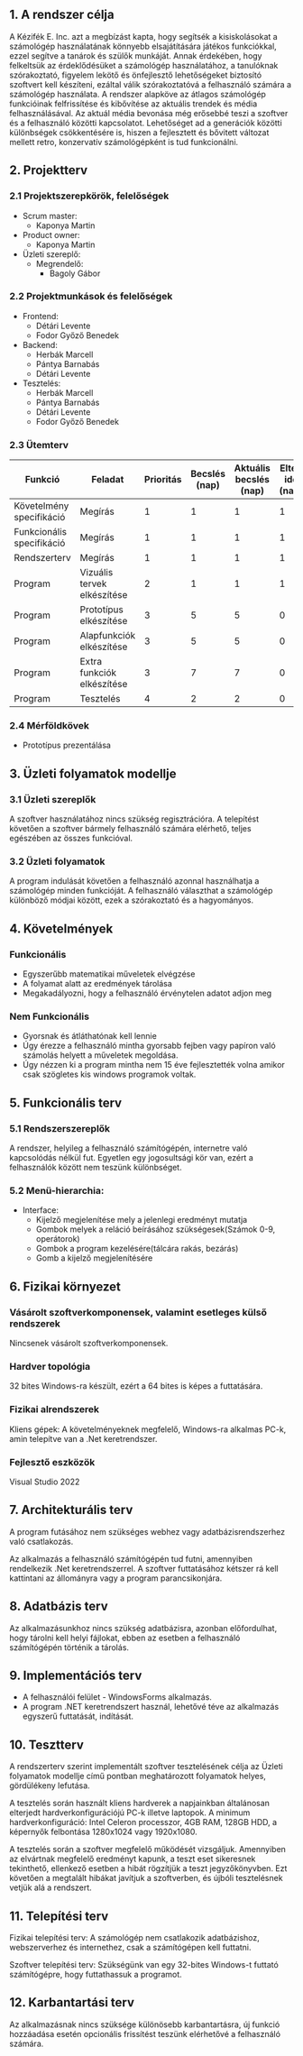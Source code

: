 ## 1. A rendszer célja

A Kézifék E. Inc. azt a megbízást kapta, hogy segítsék a kisiskolásokat a számológép használatának könnyebb elsajátítására játékos funkciókkal, ezzel segítve a tanárok és szülők munkáját. Annak érdekében, hogy felkeltsük az érdeklődésüket a számológép használatához, a tanulóknak szórakoztató, figyelem lekötő és önfejlesztő lehetőségeket biztosító szoftvert kell készíteni, ezáltal válik szórakoztatóvá a felhasználó számára a számológép használata. A rendszer alapköve az átlagos számológép funkcióinak felfrissítése és kibővítése az aktuális trendek és média felhasználásával. Az aktuál média bevonása még erősebbé teszi a szoftver és a felhasználó közötti kapcsolatot. Lehetőséget ad a generációk közötti különbségek csökkentésére is, hiszen a fejlesztett és bővitett változat mellett retro, konzervatív számológépként is tud funkcionálni.

## 2. Projektterv
   
### 2.1 Projektszerepkörök, felelőségek
* Scrum master:
	-   Kaponya Martin 	
* Product owner:
	-   Kaponya Martin 
* Üzleti szereplő:
	-   Megrendelő:
		 -  Bagoly Gábor
   
### 2.2 Projektmunkások és felelőségek
   		
* Frontend:
	-   Détári Levente
	-   Fodor Győző Benedek
* Backend:  
	-   Herbák Marcell
	-   Pántya Barnabás
	-   Détári Levente
* Tesztelés:   
	-   Herbák Marcell
	-   Pántya Barnabás
	-   Détári Levente
	-   Fodor Győző Benedek
  
### 2.3 Ütemterv
|Funkció                  | Feladat                   | Prioritás | Becslés (nap) | Aktuális becslés (nap) | Eltelt idő (nap) | Határidő (nap) |
|-------------------------|---------------------------|-----------|---------------|------------------------|------------------|---------------------|
|Követelmény specifikáció |Megírás                    |         1 |             1 |                      1 |                1 |                   1 |             
|Funkcionális specifikáció|Megírás                    |         1 |             1 |                      1 |                1 |                   1 |
|Rendszerterv             |Megírás                    |         1 |             1 |                      1 |                1 |                   1 |
|Program                  |Vizuális tervek elkészítése|         2 |             1 |                      1 |                1 |                   1 |
|Program                  |Prototípus elkészítése     |         3 |             5 |                      5 |                0 |                   5 |
|Program                  |Alapfunkciók elkészítése   |         3 |             5 |                      5 |                0 |                   5 |
|Program                  |Extra funkciók elkészítése |         3 |             7 |                      7 |                0 |                   7 |
|Program                  |Tesztelés                  |         4 |             2 |                      2 |                0 |                   2 |

   
### 2.4 Mérföldkövek
   *   Prototípus prezentálása
   
## 3. Üzleti folyamatok modellje
   
### 3.1 Üzleti szereplők

A szoftver használatához nincs szükség regisztrációra. A telepítést követően a szoftver bármely felhasználó számára elérhető, teljes egészében az összes
funkcióval.
   
### 3.2 Üzleti folyamatok

A program indulását követően a felhasználó azonnal használhatja a számológép minden funkcióját. A felhasználó választhat a számológép különböző módjai között, ezek a szórakoztató és a hagyományos.
   
## 4. Követelmények

  ### Funkcionális
  
  - Egyszerűbb matematikai műveletek elvégzése
  - A folyamat alatt az eredmények tárolása
  - Megakadályozni, hogy a felhasználó érvénytelen adatot adjon meg

### Nem Funkcionális

  - Gyorsnak és átláthatónak kell lennie
  - Úgy érezze a felhasználó mintha gyorsabb fejben vagy papíron való számolás helyett a műveletek megoldása.
  - Úgy nézzen ki a program mintha nem 15 éve fejlesztették volna amikor csak szögletes kis windows programok voltak.
   
## 5. Funkcionális terv
    
### 5.1 Rendszerszereplők

A rendszer, helyileg a felhasználó számítógépén, internetre való kapcsolódás nélkül fut. Egyetlen egy jogosultsági kör van, ezért a felhasználók között
nem teszünk különbséget.
   
### 5.2 Menü-hierarchia:
* Interface:
	- Kijelző megjelenítése mely a jelenlegi eredményt mutatja
	- Gombok melyek a reláció beírásához szükségesek(Számok 0-9, operátorok)
	- Gombok a program kezelésére(tálcára rakás, bezárás)
	- Gomb a kijelző megjelenítésére
   
## 6. Fizikai környezet

### Vásárolt szoftverkomponensek, valamint esetleges külső rendszerek
Nincsenek vásárolt szoftverkomponensek.
### Hardver topológia
32 bites Windows-ra készült, ezért a 64 bites is képes a futtatására.
### Fizikai alrendszerek
Kliens gépek: A követelményeknek megfelelő, Windows-ra alkalmas PC-k, amin telepítve van a .Net keretrendszer.
### Fejlesztő eszközök
Visual Studio 2022
    
## 7. Architekturális terv

A program futásához nem szükséges webhez vagy adatbázisrendszerhez való csatlakozás.

Az alkalmazás a felhasználó számítógépén tud futni, amennyiben rendelkezik .Net keretrendszerrel. A szoftver futtatásához kétszer rá kell kattintani az állományra
vagy a program parancsikonjára.
    
## 8. Adatbázis terv

Az alkalmazásunkhoz nincs szükség adatbázisra, azonban előfordulhat, hogy tárolni kell helyi fájlokat, ebben az esetben a felhasználó számítógépén történik a tárolás.

## 9. Implementációs terv

 * A felhasználói felület - WindowsForms alkalmazás.
 * A program .NET keretrendszert használ, lehetővé téve az alkalmazás egyszerű futtatását, indítását.
    
## 10. Tesztterv

A rendszerterv szerint implementált szoftver tesztelésének célja az Üzleti folyamatok modellje című pontban meghatározott folyamatok helyes, gördülékeny lefutása.

A tesztelés során használt kliens hardverek a napjainkban általánosan elterjedt hardverkonfigurációjú PC-k illetve laptopok.
A minimum hardverkonfiguráció: Intel Celeron processzor, 4GB RAM, 128GB HDD, a képernyők felbontása 1280x1024 vagy 1920x1080.

A tesztelés során a szoftver megfelelő működését vizsgáljuk. Amennyiben az elvártnak megfelelő eredményt kapunk, a teszt eset sikeresnek tekinthető, ellenkező 
esetben a hibát rögzítjük a teszt jegyzőkönyvben. Ezt követően a megtalált hibákat javítjuk a szoftverben, és újbóli tesztelésnek vetjük alá a rendszert.

## 11. Telepítési terv

Fizikai telepítési terv: A számológép nem csatlakozik adatbázishoz, webszerverhez és internethez, csak a számítógépen kell futtatni.

Szoftver telepítési terv: Szükségünk van egy 32-bites Windows-t futtató számítógépre, hogy futtathassuk a programot.
    
## 12. Karbantartási terv

Az alkalmazásnak nincs szüksége különösebb karbantartásra, új funkció hozzáadása esetén opcionális frissítést teszünk elérhetővé a felhasználó számára.
